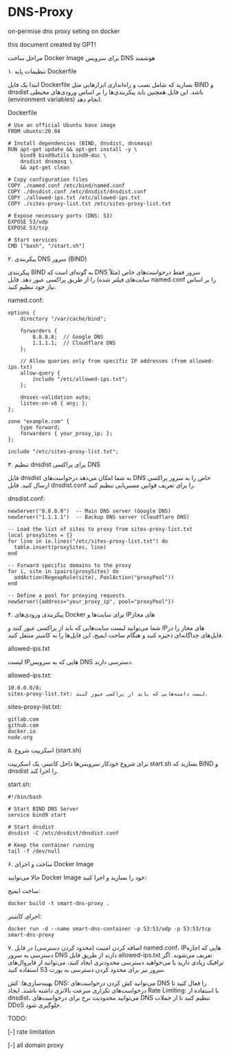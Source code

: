 # DNS-Proxy
on-permise dns proxy seting on docker

this document created by GPT!


مراحل ساخت Docker Image برای سرویس DNS هوشمند

۱. تنظیمات پایه Dockerfile

ابتدا یک فایل Dockerfile بسازید که شامل نصب و راه‌اندازی ابزارهایی مثل BIND و dnsdist باشد. این فایل همچنین باید پیکربندی‌ها را بر اساس ورودی‌های محیطی (environment variables) انجام دهد.

Dockerfile
```
# Use an official Ubuntu base image
FROM ubuntu:20.04

# Install dependencies (BIND, dnsdist, dnsmasq)
RUN apt-get update && apt-get install -y \
    bind9 bind9utils bind9-doc \
    dnsdist dnsmasq \
    && apt-get clean

# Copy configuration files
COPY ./named.conf /etc/bind/named.conf
COPY ./dnsdist.conf /etc/dnsdist/dnsdist.conf
COPY ./allowed-ips.txt /etc/allowed-ips.txt
COPY ./sites-proxy-list.txt /etc/sites-proxy-list.txt

# Expose necessary ports (DNS: 53)
EXPOSE 53/udp
EXPOSE 53/tcp

# Start services
CMD ["bash", "/start.sh"]
```
۲. پیکربندی DNS سرور (BIND)

پیکربندی BIND به گونه‌ای است که DNS سرور فقط درخواست‌های خاص (مثلاً سایت‌های فیلتر شده) را از طریق پراکسی عبور دهد. فایل named.conf را بر اساس نیاز خود تنظیم کنید.

named.conf:
```
options {
    directory "/var/cache/bind";

    forwarders {
        8.8.8.8;  // Google DNS
        1.1.1.1;  // Cloudflare DNS
    };

    // Allow queries only from specific IP addresses (from allowed-ips.txt)
    allow-query { 
        include "/etc/allowed-ips.txt";
    };

    dnssec-validation auto;
    listen-on-v6 { any; };
};

zone "example.com" {
    type forward;
    forwarders { your_proxy_ip; };
};

include "/etc/sites-proxy-list.txt";
```

۳. تنظیم dnsdist برای پراکسی DNS

فایل dnsdist به شما امکان می‌دهد درخواست‌های DNS خاص را به سرور پراکسی ارسال کنید. فایل dnsdist.conf را برای تعریف قوانین مسیریابی تنظیم کنید.

dnsdist.conf:

```
newServer("8.8.8.8")  -- Main DNS server (Google DNS)
newServer("1.1.1.1")  -- Backup DNS server (Cloudflare DNS)

-- Load the list of sites to proxy from sites-proxy-list.txt
local proxySites = {}
for line in io.lines("/etc/sites-proxy-list.txt") do
  table.insert(proxySites, line)
end

-- Forward specific domains to the proxy
for i, site in ipairs(proxySites) do
  addAction(RegexpRule(site), PoolAction("proxyPool"))
end

-- Define a pool for proxying requests
newServer({address="your_proxy_ip", pool="proxyPool"})
```

۴. پیکربندی ورودی‌های Docker برای سایت‌ها و IPهای مجاز

شما می‌توانید لیست سایت‌هایی که باید از پراکسی عبور کنند و IPهای مجاز را در فایل‌های جداگانه‌ای ذخیره کنید و هنگام ساخت ایمیج، این فایل‌ها را به کانتینر منتقل کنید.

allowed-ips.txt

لیست IPهایی که به سرویس DNS دسترسی دارند.

allowed-ips.txt:

```
10.0.0.0/8;
sites-proxy-list.txt: لیست دامنه‌هایی که باید از پراکسی عبور کنند.
```

sites-proxy-list.txt:
```
gitlab.com
github.com
docker.io
node.org
```

۵. اسکریپت شروع (start.sh)

برای شروع خودکار سرویس‌ها داخل کانتینر، یک اسکریپت start.sh بسازید که BIND و dnsdist را اجرا کند.

start.sh:

```
#!/bin/bash

# Start BIND DNS Server
service bind9 start

# Start dnsdist
dnsdist -C /etc/dnsdist/dnsdist.conf

# Keep the container running
tail -f /dev/null
```
۶. ساخت و اجرای Docker Image

حالا می‌توانید Docker Image خود را بسازید و اجرا کنید:

ساخت ایمیج:

```
docker build -t smart-dns-proxy .
```
اجرای کانتینر:

```
docker run -d --name smart-dns-container -p 53:53/udp -p 53:53/tcp smart-dns-proxy
```
۷. اضافه کردن امنیت (محدود کردن دسترسی)
در فایل named.conf، IPهایی که اجازه دسترسی به سرور DNS دارند از طریق فایل allowed-ips.txt تعریف می‌شوند. اگر ترافیک زیادی دارید یا می‌خواهید دسترسی محدودتری ایجاد کنید، می‌توانید از فایروال‌های سرور نیز برای محدود کردن دسترسی به پورت 53 استفاده کنید.

بهینه‌سازی‌ها:
کش DNS: می‌توانید کش کردن درخواست‌های DNS را فعال کنید تا درخواست‌های تکراری سرعت بالاتری داشته باشند.
ایجاد Rate Limiting: با استفاده از dnsdist، می‌توانید محدودیت نرخ برای درخواست‌های DNS تنظیم کنید تا از حملات DDoS جلوگیری شود.

TODO:

[-] rate limitation

[-] all domain proxy
